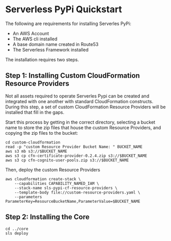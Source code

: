 # Serverless PyPi Quickstart

The following are requirements for installing Serverles PyPi:

* An AWS Account
* The AWS cli installed
* A base domain name created in Route53
* The Serverless Framework installed

The installation requires two steps.

## Step 1: Installing Custom CloudFormation Resource Providers
Not all assets required to operate Serverles Pypi can be created and integrated
with one another with standard  CloudFormation constructs.  During this step,
a set of custom CloudFormation Resource Providers will be installed that fill
in the gaps.

Start this process by getting in the correct directory, selecting a bucket name
to store the zip files that house the custom Resource Providers, and copying the
zip files to the bucket:
```
cd custom-cloudformation
read -p "custom Resource Provider Bucket Name: " BUCKET_NAME
aws s3 mb s3://$BUCKET_NAME
aws s3 cp cfn-certificate-provider-0.2.4.zip s3://$BUCKET_NAME
aws s3 cp cfn-cognito-user-pools.zip s3://$BUCKET_NAME
```
Then, deploy the custom Resource Providers
```
aws cloudformation create-stack \
	--capabilities CAPABILITY_NAMED_IAM \
	--stack-name sls-pypi-cf-resource-providers \
	--template-body file://custom-resource-providers.yaml \
    --parameters ParameterKey=ResourceBucketName,ParameterValue=$BUCKET_NAME
```
## Step 2: Installing the Core
```
cd ../core
sls deploy
```
